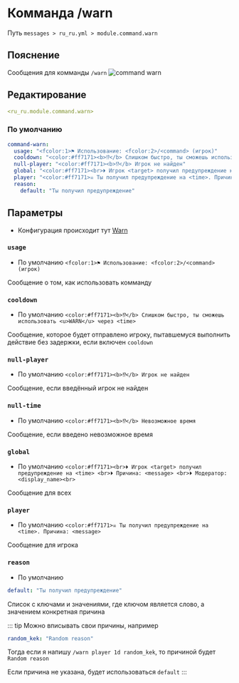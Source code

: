 # Комманда /warn
Путь `messages > ru_ru.yml > module.command.warn`

## Пояснение
Сообщения для комманды `/warn`
![command warn](/commandwarn.png)

## Редактирование
```yaml
<ru_ru.module.command.warn>
```

### По умолчанию
```yaml
command-warn:
  usage: "<fcolor:1>⚑ Использование: <fcolor:2>/<command> (игрок)"
  cooldown: "<color:#ff7171><b>⁉</b> Слишком быстро, ты сможешь использовать <u>WARN</u> через <time>"
  null-player: "<color:#ff7171><b>⁉</b> Игрок не найден"
  global: "<color:#ff7171><br>⏵ Игрок <target> получил предупреждение на <time> <br>⏵ Причина: <message> <br>⏵ Модератор: <display_name><br>"
  player: "<color:#ff7171>☠ Ты получил предупреждение на <time>. Причина: <message>"
  reason:
    default: "Ты получил предупреждение"
```

## Параметры

- Конфигурация происходит тут [Warn](/ru/config/module/command/command-warn/)

### `usage`
- По умолчанию `<fcolor:1>⚑ Использование: <fcolor:2>/<command> (игрок)`

Сообщение о том, как использовать комманду

### `cooldown`
- По умолчанию `<color:#ff7171><b>⁉</b> Слишком быстро, ты сможешь использовать <u>WARN</u> через <time>`

Сообщение, которое будет отправлено игроку, пытавшемуся выполнить действие без задержки, если включен `cooldown`

### `null-player`
- По умолчанию `<color:#ff7171><b>⁉</b> Игрок не найден`

Сообщение, если введённый игрок не найден

### `null-time`
- По умолчанию `<color:#ff7171><b>⁉</b> Невозможное время`

Сообщение, если введено невозможное время

### `global`
- По умолчанию `<color:#ff7171><br>⏵ Игрок <target> получил предупреждение на <time> <br>⏵ Причина: <message> <br>⏵ Модератор: <display_name><br>`

Сообщение для всех

### `player`
- По умолчанию `<color:#ff7171>☠ Ты получил предупреждение на <time>. Причина: <message>`

Сообщение для игрока

### `reason`
- По умолчанию
```yaml
default: "Ты получил предупреждение"
```

Список с ключами и значениями, где ключом является слово, а значением конкретная причина

::: tip Можно вписывать свои причины, например
```yaml
random_kek: "Random reason"
```
Тогда если я напишу `/warn player 1d random_kek`, то причиной будет `Random reason`

Если причина не указана, будет использоваться `default`
:::

